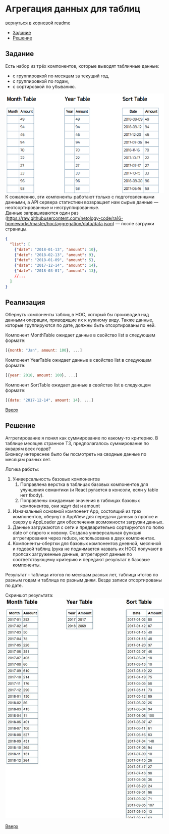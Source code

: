 <a name="top"></a>
# Агрегация данных для таблиц

[вернуться в корневой readme](../README.md)


- [Задание](#задание)
- [Решение](#решение)

## Задание
Есть набор из трёх компонентов, которые выводят табличные данные:
- с группировкой по месяцам за текущий год,
- с группировкой по годам,
- с сортировкой по убыванию.  

![Скриншот задания](./doc/aggregation.png)  
К сожалению, эти компоненты работают только с подготовленными данными, а API сервера статистики возвращает нам сырые данные — неотсортированные и несгруппированные.  
Данные запрашиваются один раз (https://raw.githubusercontent.com/netology-code/ra16-homeworks/master/hoc/aggregation/data/data.json) — после загрузки страницы.
```json
{
  "list": [
    {"date": "2018-01-13", "amount": 10},
    {"date": "2018-02-13", "amount": 9},
    {"date": "2018-01-09", "amount": 5},
    {"date": "2017-12-14", "amount": 14},
    {"date": "2018-03-01", "amount": 13},
    //...
  ]
}
```
## Реализация
Обернуть компоненты таблиц в HOC, который бы производил над данными операции, приводящие их к нужному виду. Также данные, которые группируются по дате, должны быть отсортированы по ней.

Компонент MonthTable ожидает данные в свойство list в следующем формате:
```js
[{month: "Jan", amount: 100}, ...]
```
Компонент YearTable ожидает данные в свойство list в следующем формате:
```js
[{year: 2018, amount: 100}, ...]
```
Компонент SortTable ожидает данные в свойство list в следующем формате:
```js
[{date: "2017-12-14", amount: 14}, ...]
```

[Вверх](#top)

## Решение

Аггрегирование я понял как суммирование по какому-то критерию. В таблице месяцев странное ТЗ, предполагалось суммирование по январям всех годов?  
Бизнесу интереснее было бы посмотреть на сводные данные по месяцам разных лет.

Логика работы:
1. Универсальность базовых компонентов
    1. Поправлена верстка в таблицах базовых компонентов для улучшения семантики (и React ругается в консоли, если у table нет tbody).
    2. Поправлены ожидаемые значения в таблицах базовых компонентов, они ждут dat и amount
2. Изначальный основной компонент App, состоящий из трех компонентов, обернут в AppView для передачи данных в пропсе и сверху в AppLoader для обеспечения возможности загрузки данных.
3. Данные загружаются с сети и предварительно сортируются по полю date от старого к новому. Создана универсальная функция аггрегирования через reduce, использована в двух компонентах.
4. Компоненты-обертки для базовых компонентов дневной, месячной и годовой таблиц (рука не поднимается назвать их HOC) получают в пропсах загруженные данные,  аггрегируют данные по соответствующему критерию и передают результат в базовые компоненты. 

Результат - таблица итогов по месяцам разных лет, таблица итогов по разным годам и таблица по разным дням. Везде записи отсортированы по дате.

Скриншот результата:  
![Скриншот результата](./doc/product.jpg)

[Вверх](#top)